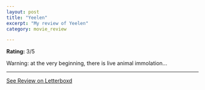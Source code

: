 ```yaml
---
layout: post
title: "Yeelen"
excerpt: "My review of Yeelen"
category: movie_review

---
```


**Rating:** 3/5

Warning: at the very beginning, there is live animal immolation...

<hr>

[See Review on Letterboxd](https://boxd.it/1Acwnd)

